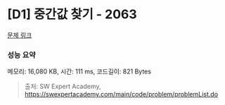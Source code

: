 # [D1] 중간값 찾기 - 2063 

[문제 링크](https://swexpertacademy.com/main/code/problem/problemDetail.do?contestProbId=AV5QPsXKA2UDFAUq) 

### 성능 요약

메모리: 16,080 KB, 시간: 111 ms, 코드길이: 821 Bytes



> 출처: SW Expert Academy, https://swexpertacademy.com/main/code/problem/problemList.do